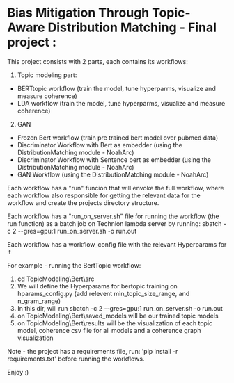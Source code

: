 # Bias Mitigation Through Topic-Aware Distribution Matching - Final project :

This project consists with 2 parts, each contains its workflows:
1. Topic modeling part:
  * BERTtopic workflow (train the model, tune hyperparms, visualize and measure coherence)
  * LDA workflow (train the model, tune hyperparms, visualize and measure coherence)
 
 2. GAN
  * Frozen Bert workflow (train pre trained bert model over pubmed data)
  * Discriminator Workflow with Bert as embedder (using the DistributionMatching module - NoahArc)
  * Discriminator Workflow with Sentence bert as embedder (using the DistributionMatching module - NoahArc)
  * GAN Workflow (using the DistributionMatching module - NoahArc)
  
  
Each workflow has a "run" funcion that will envoke the full workflow,
where each workflow also responsible for getting the relevant data for the workflow and create the projects directory structure.

Each workflow has a "run_on_server.sh" file for running the workflow (the run function) as a batch job on Technion lambda server by running:
sbatch -c 2 --gres=gpu:1 run_on_server.sh -o run.out

Each workflow has a workflow_config file with the relevant Hyperparams for it



For example - running the BertTopic workflow:
1. cd TopicModeling\Bert\src
2. We will define the Hyperparams for bertopic training on hparams_config.py (add relevent min_topic_size_range, and n_gram_range)
3. In this dir, will run sbatch -c 2 --gres=gpu:1 run_on_server.sh -o run.out
4. on TopicModeling\Bert\saved_models will be our trained topic models
5. on TopicModeling\Bert\results will be the visualization of each topic model, coherence csv file for all models and a coherence graph visualization


Note - the project has a requirements file, run: 'pip install -r requirements.txt' before running the workflows.

Enjoy :)

